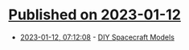 # [Published on 2023-01-12](index.md)

* [2023-01-12, 07:12:08](https://news.ycombinator.com/item?id=34350209) - [DIY Spacecraft Models](https://science.nasa.gov/get-involved/toolkits/diy-paper-spacecraft-models)
